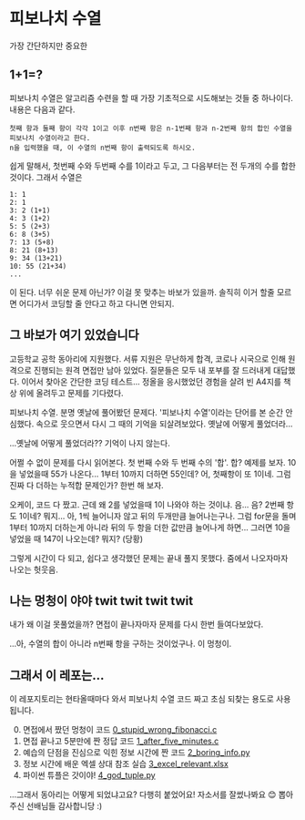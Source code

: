 # 피보나치 수열
가장 간단하지만 중요한

## 1+1=?
피보나치 수열은 알고리즘 수련을 할 때 가장 기초적으로 시도해보는 것들 중 하나이다. 내용은 다음과 같다.

```
첫째 항과 둘째 항이 각각 1이고 이후 n번째 항은 n-1번째 항과 n-2번째 항의 합인 수열을 피보나치 수열이라고 한다.
n을 입력했을 때, 이 수열의 n번째 항이 출력되도록 하시오.
```

쉽게 말해서, 첫번째 수와 두번째 수를 1이라고 두고, 그 다음부터는 전 두개의 수를 합한 것이다. 그래서 수열은
```
1: 1
2: 1
3: 2 (1+1)
4: 3 (1+2)
5: 5 (2+3)
6: 8 (3+5)
7: 13 (5+8)
8: 21 (8+13)
9: 34 (13+21)
10: 55 (21+34)
...
```
이 된다. 너무 쉬운 문제 아닌가? 이걸 못 맞추는 바보가 있을까. 솔직히 이거 할줄 모르면 어디가서 코딩할 줄 안다고 하고 다니면 안되지.

## 그 바보가 여기 있었습니다
고등학교 공학 동아리에 지원했다. 서류 지원은 무난하게 합격, 코로나 시국으로 인해 원격으로 진행되는 원격 면접만 남아 있었다. 질문들은 모두 내 포부를 잘 드러내게 대답했다. 이어서 찾아온 간단한 코딩 테스트... 정올을 응시했었던 경험을 살려 빈 A4지를 책상 위에 올려두고 문제를 기다렸다.

피보나치 수열. 분명 옛날에 풀어봤던 문제다. '피보나치 수열'이라는 단어를 본 순간 안심했다. 속으로 웃으면서 다시 그 때의 기억을 되살려보았다. 옛날에 어떻게 풀었더라...

...옛날에 어떻게 풀었더라?? 기억이 나지 않는다.

어쩔 수 없이 문제를 다시 읽어본다. 첫 번째 수와 두 번째 수의 '합'. 합? 예제를 보자. 10을 넣었을때 55가 나온다... 1부터 10까지 더하면 55인데? 어, 첫째항이 또 1이네. 그럼 진짜 다 더하는 누적합 문제인가? 한번 해 보자.

오케이, 코드 다 짰고. 근데 왜 2를 넣었을때 1이 나와야 하는 것이냐. 음... 음? 2번째 항도 1이네? 뭐지... 아, 1씩 늘어니자 않고 뒤의 두개만큼 늘어나는구나. 그럼 for문을 돌며 1부터 10까지 더하는게 아니라 뒤의 두 항을 더한 값만큼 늘어나게 하면... 그러면 10을 넣었을 때 147이 나오는데? 뭐지? (당황)

그렇게 시간이 다 되고, 쉽다고 생각했던 문제는 끝내 풀지 못했다. 줌에서 나오자마자 나오는 헛웃음.

##  나는 멍청이 야야 twit twit twit twit
내가 왜 이걸 못풀었을까? 면접이 끝나자마자 문제를 다시 한번 들여다보았다.

...아, 수열의 합이 아니라 n번째 항을 구하는 것이었구나. 이 멍청이.

## 그래서 이 레포는...
이 레포지토리는 현타올때마다 와서 피보나치 수열 코드 짜고 초심 되찾는 용도로 사용됩니다.

0. 면접에서 짰던 멍청이 코드 [0_stupid_wrong_fibonacci.c](0_stupid_wrong_fibonacci.c)
1. 면접 끝나고 5분만에 짠 정답 코드 [1_after_five_minutes.c](1_after_five_minutes.c)
2. 예습의 단점을 진심으로 익힌 정보 시간에 짠 코드 [2_boring_info.py](2_boring_info.py)
3. 정보 시간에 배운 엑셀 상대 참조 실습 [3_excel_relevant.xlsx](3_excel_relevant.xlsx)
4. 파이썬 튜플은 갓이야! [4_god_tuple.py](4_god_tuple.py)

...그래서 동아리는 어떻게 되었냐고요? 다행히 붙었어요! 자소서를 잘썼나봐요 😊 뽑아주신 선배님들 감사합니당 :)
